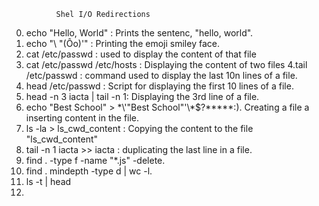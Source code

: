               Shel I/O Redirections
0. echo "Hello, World" : Prints the sentenc, "hello, world".
1. echo "\ "(Ôo)'" : Printing the emoji smiley face.
2. cat /etc/passwd : used to display the content of that file
3. cat /etc/passwd  /etc/hosts  : Displaying the content of two files
4.tail /etc/passwd : command used to display the last 10n lines of a file. 
5. head /etc/passwd : Script for displaying the first 10 lines of a file.
6. head -n 3 iacta | tail -n 1: Displaying the 3rd line of a file.
7. echo "Best School" > \*\\'"Best School"\'\\*$\?\*\*\*\*\*:). Creating a file a inserting content in the file.
8. ls -la > ls_cwd_content : Copying the content to the file "ls_cwd_content"
9. tail -n 1 iacta >> iacta : duplicating the last line in a file.
10. find . -type f -name "*.js" -delete.
11. find . mindepth -type d | wc -l.
12. ls -t | head 
13. 
